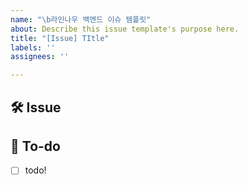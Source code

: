 ```yaml
---
name: "\b라인나우 백엔드 이슈 템플릿"
about: Describe this issue template's purpose here.
title: "[Issue] TItle"
labels: ''
assignees: ''

---
```


## 🛠 Issue
<!-- 이슈에 대해 간략하게 설명해주세요 -->

## 📝 To-do
<!-- 진행할 작업에 대해 적어주세요 -->
- [ ] todo!
